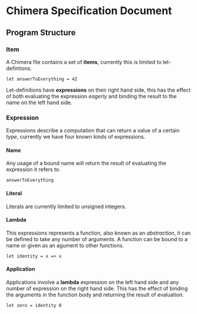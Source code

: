 # Chimera Specification Document

## Program Structure

### Item

A Chimera file contains a set of **items**, currently this is limited to let-defintions.

```
let answerToEverything = 42
```

Let-definitions have **expressions** on their right hand side, this has the effect of both
evaluating the expression _eagerly_ and binding the result to the name on the left hand side.

### Expression

Expressions describe a computation that can return a value of a certain _type_, currently we
have four known kinds of expressions.

#### Name

Any usage of a bound name will return the result of evaluating the expression it refers to.

```
answerToEverything
```

#### Literal

Literals are currently limited to unsigned integers.

#### Lambda

This expressions represents a function, also known as an _abstraction_, it can be defined to
take any number of arguments. A function can be bound to a name or given as an agument to
other functions.

```
let identity = x => x
```

#### Application

Applications involve a **lambda** expression on the left hand side and any number of expression
on the right hand side. This has the effect of binding the arguments in the function body and
returning the result of evaluation.

```
let zero = identity 0
```

